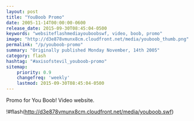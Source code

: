 ```yaml
---
layout: post
title: "YouBoob Promo"
date: 2005-11-14T00:00:00-0600
release_date: 2015-09-30T08:45:04-0500
keywords: "websiteflashmediayouboobswf, video, boob, promo"
image: "http://d3e878vmunx8cm.cloudfront.net/media/youboob_thumb.png"
permalink: "/p/youboob-promo"
summary: "Originally published Monday November, 14th 2005"
category: flash
hashtag: "#axisofstevil_youboob-promo"
sitemap:
    priority: 0.9
    changefreq: 'weekly'
    lastmod: 2015-09-30T08:45:04-0500
---
```


Promo for You Boob! Video website.

!#flash(http://d3e878vmunx8cm.cloudfront.net/media/youboob.swf)
